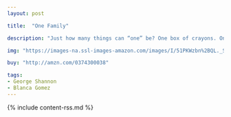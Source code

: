 ```yaml
---
layout: post

title:  "One Family"

description: "Just how many things can “one” be? One box of crayons. One batch of cookies. One world. One family."

img: "https://images-na.ssl-images-amazon.com/images/I/51PKWzbn%2BQL._SL480_.jpg"

buy: "http://amzn.com/0374300038"

tags:
- George Shannon
- Blanca Gomez
---
```


{% include content-rss.md %}